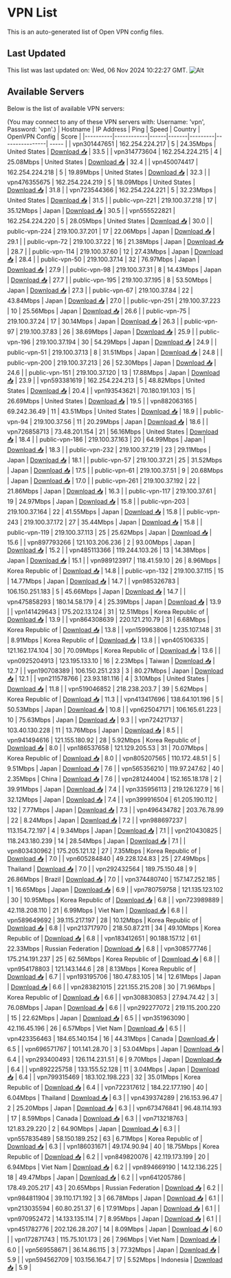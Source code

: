 # VPN List

This is an auto-generated list of Open VPN config files.

## Last Updated

This list was last updated on: Wed, 06 Nov 2024 10:22:27 GMT.
![Alt](https://repobeats.axiom.co/api/embed/186b98318ef1479477931607c1ad7d823f12451f.svg "Repobeats analytics image")

## Available Servers

Below is the list of available VPN servers:

(You may connect to any of these VPN servers with: Username: 'vpn', Password: 'vpn'.)
| Hostname | IP Address | Ping | Speed | Country | OpenVPN Config | Score |
|----------|------------|------|-------|---------|----------------| ----- |
| vpn301447651 | 162.254.224.217 | 5 | 24.35Mbps | United States | [Download 📥](./configs/server_0_US.ovpn) | 33.5 |
| vpn314773604 | 162.254.224.215 | 4 | 25.08Mbps | United States | [Download 📥](./configs/server_1_US.ovpn) | 32.4 |
| vpn450074417 | 162.254.224.218 | 5 | 19.89Mbps | United States | [Download 📥](./configs/server_2_US.ovpn) | 32.3 |
| vpn476355675 | 162.254.224.219 | 5 | 18.09Mbps | United States | [Download 📥](./configs/server_3_US.ovpn) | 31.8 |
| vpn723544366 | 162.254.224.221 | 5 | 32.23Mbps | United States | [Download 📥](./configs/server_4_US.ovpn) | 31.5 |
| public-vpn-221 | 219.100.37.218 | 17 | 35.12Mbps | Japan | [Download 📥](./configs/server_5_JP.ovpn) | 30.5 |
| vpn555522821 | 162.254.224.220 | 5 | 28.05Mbps | United States | [Download 📥](./configs/server_6_US.ovpn) | 30.0 |
| public-vpn-224 | 219.100.37.201 | 17 | 22.06Mbps | Japan | [Download 📥](./configs/server_7_JP.ovpn) | 29.1 |
| public-vpn-72 | 219.100.37.22 | 16 | 21.38Mbps | Japan | [Download 📥](./configs/server_8_JP.ovpn) | 28.7 |
| public-vpn-114 | 219.100.37.60 | 12 | 27.43Mbps | Japan | [Download 📥](./configs/server_9_JP.ovpn) | 28.4 |
| public-vpn-50 | 219.100.37.14 | 32 | 76.97Mbps | Japan | [Download 📥](./configs/server_10_JP.ovpn) | 27.9 |
| public-vpn-98 | 219.100.37.31 | 8 | 14.43Mbps | Japan | [Download 📥](./configs/server_11_JP.ovpn) | 27.7 |
| public-vpn-195 | 219.100.37.195 | 8 | 53.50Mbps | Japan | [Download 📥](./configs/server_12_JP.ovpn) | 27.3 |
| public-vpn-67 | 219.100.37.84 | 22 | 43.84Mbps | Japan | [Download 📥](./configs/server_13_JP.ovpn) | 27.0 |
| public-vpn-251 | 219.100.37.223 | 10 | 25.56Mbps | Japan | [Download 📥](./configs/server_14_JP.ovpn) | 26.6 |
| public-vpn-75 | 219.100.37.24 | 17 | 30.14Mbps | Japan | [Download 📥](./configs/server_15_JP.ovpn) | 26.3 |
| public-vpn-97 | 219.100.37.83 | 26 | 38.69Mbps | Japan | [Download 📥](./configs/server_16_JP.ovpn) | 25.9 |
| public-vpn-196 | 219.100.37.194 | 30 | 54.29Mbps | Japan | [Download 📥](./configs/server_17_JP.ovpn) | 24.9 |
| public-vpn-51 | 219.100.37.13 | 8 | 31.51Mbps | Japan | [Download 📥](./configs/server_18_JP.ovpn) | 24.8 |
| public-vpn-200 | 219.100.37.213 | 26 | 52.30Mbps | Japan | [Download 📥](./configs/server_19_JP.ovpn) | 24.6 |
| public-vpn-151 | 219.100.37.120 | 13 | 17.88Mbps | Japan | [Download 📥](./configs/server_20_JP.ovpn) | 23.9 |
| vpn593381619 | 162.254.224.213 | 5 | 48.82Mbps | United States | [Download 📥](./configs/server_21_US.ovpn) | 20.4 |
| vpn193543621 | 70.180.191.103 | 15 | 26.69Mbps | United States | [Download 📥](./configs/server_22_US.ovpn) | 19.5 |
| vpn882063165 | 69.242.36.49 | 11 | 43.51Mbps | United States | [Download 📥](./configs/server_23_US.ovpn) | 18.9 |
| public-vpn-94 | 219.100.37.56 | 11 | 20.29Mbps | Japan | [Download 📥](./configs/server_24_JP.ovpn) | 18.6 |
| vpn726858713 | 73.48.201.154 | 21 | 56.16Mbps | United States | [Download 📥](./configs/server_25_US.ovpn) | 18.4 |
| public-vpn-186 | 219.100.37.163 | 20 | 64.99Mbps | Japan | [Download 📥](./configs/server_26_JP.ovpn) | 18.3 |
| public-vpn-232 | 219.100.37.219 | 23 | 29.11Mbps | Japan | [Download 📥](./configs/server_27_JP.ovpn) | 18.1 |
| public-vpn-57 | 219.100.37.21 | 25 | 31.52Mbps | Japan | [Download 📥](./configs/server_28_JP.ovpn) | 17.5 |
| public-vpn-61 | 219.100.37.51 | 9 | 20.68Mbps | Japan | [Download 📥](./configs/server_29_JP.ovpn) | 17.0 |
| public-vpn-261 | 219.100.37.192 | 22 | 21.86Mbps | Japan | [Download 📥](./configs/server_30_JP.ovpn) | 16.3 |
| public-vpn-117 | 219.100.37.61 | 19 | 24.97Mbps | Japan | [Download 📥](./configs/server_31_JP.ovpn) | 15.8 |
| public-vpn-203 | 219.100.37.164 | 22 | 41.55Mbps | Japan | [Download 📥](./configs/server_32_JP.ovpn) | 15.8 |
| public-vpn-243 | 219.100.37.172 | 27 | 35.44Mbps | Japan | [Download 📥](./configs/server_33_JP.ovpn) | 15.8 |
| public-vpn-119 | 219.100.37.113 | 25 | 25.62Mbps | Japan | [Download 📥](./configs/server_34_JP.ovpn) | 15.6 |
| vpn897793266 | 121.103.206.236 | 2 | 93.00Mbps | Japan | [Download 📥](./configs/server_35_JP.ovpn) | 15.2 |
| vpn485113366 | 119.244.103.26 | 13 | 14.38Mbps | Japan | [Download 📥](./configs/server_36_JP.ovpn) | 15.1 |
| vpn989123917 | 118.41.59.10 | 26 | 8.96Mbps | Korea Republic of | [Download 📥](./configs/server_37_KR.ovpn) | 14.8 |
| public-vpn-132 | 219.100.37.115 | 15 | 14.77Mbps | Japan | [Download 📥](./configs/server_38_JP.ovpn) | 14.7 |
| vpn985326783 | 106.150.251.183 | 5 | 45.66Mbps | Japan | [Download 📥](./configs/server_39_JP.ovpn) | 14.7 |
| vpn475858293 | 180.14.58.179 | 4 | 25.39Mbps | Japan | [Download 📥](./configs/server_40_JP.ovpn) | 13.9 |
| vpn141429643 | 175.202.13.124 | 31 | 12.51Mbps | Korea Republic of | [Download 📥](./configs/server_41_KR.ovpn) | 13.9 |
| vpn864308639 | 220.121.210.79 | 31 | 6.68Mbps | Korea Republic of | [Download 📥](./configs/server_42_KR.ovpn) | 13.8 |
| vpn159963806 | 1.235.107.148 | 31 | 8.91Mbps | Korea Republic of | [Download 📥](./configs/server_43_KR.ovpn) | 13.8 |
| vpn405106335 | 121.162.174.104 | 30 | 70.09Mbps | Korea Republic of | [Download 📥](./configs/server_44_KR.ovpn) | 13.6 |
| vpn0925204913 | 123.195.133.10 | 16 | 2.23Mbps | Taiwan | [Download 📥](./configs/server_45_TW.ovpn) | 12.7 |
| vpn190708389 | 106.150.251.233 | 3 | 80.27Mbps | Japan | [Download 📥](./configs/server_46_JP.ovpn) | 12.1 |
| vpn211578766 | 23.93.181.116 | 4 | 3.10Mbps | United States | [Download 📥](./configs/server_47_US.ovpn) | 11.8 |
| vpn519046852 | 218.238.203.7 | 39 | 5.62Mbps | Korea Republic of | [Download 📥](./configs/server_48_KR.ovpn) | 11.3 |
| vpn413417696 | 138.64.101.196 | 5 | 50.53Mbps | Japan | [Download 📥](./configs/server_49_JP.ovpn) | 10.8 |
| vpn625047171 | 106.165.61.223 | 10 | 75.63Mbps | Japan | [Download 📥](./configs/server_50_JP.ovpn) | 9.3 |
| vpn724217137 | 103.40.130.228 | 11 | 13.76Mbps | Japan | [Download 📥](./configs/server_51_JP.ovpn) | 8.5 |
| vpn941494616 | 121.155.180.92 | 28 | 5.92Mbps | Korea Republic of | [Download 📥](./configs/server_52_KR.ovpn) | 8.0 |
| vpn186537658 | 121.129.205.53 | 31 | 70.07Mbps | Korea Republic of | [Download 📥](./configs/server_53_KR.ovpn) | 8.0 |
| vpn805207565 | 110.172.48.51 | 5 | 9.51Mbps | Japan | [Download 📥](./configs/server_54_JP.ovpn) | 7.6 |
| vpn565356210 | 119.97.247.62 | 40 | 2.35Mbps | China | [Download 📥](./configs/server_55_CN.ovpn) | 7.6 |
| vpn281244004 | 152.165.18.178 | 2 | 39.91Mbps | Japan | [Download 📥](./configs/server_56_JP.ovpn) | 7.4 |
| vpn335956113 | 219.126.127.9 | 16 | 32.12Mbps | Japan | [Download 📥](./configs/server_57_JP.ovpn) | 7.4 |
| vpn399916504 | 61.205.190.112 | 132 | 7.77Mbps | Japan | [Download 📥](./configs/server_58_JP.ovpn) | 7.3 |
| vpn496434782 | 203.76.78.99 | 22 | 8.24Mbps | Japan | [Download 📥](./configs/server_59_JP.ovpn) | 7.2 |
| vpn988697237 | 113.154.72.197 | 4 | 9.34Mbps | Japan | [Download 📥](./configs/server_60_JP.ovpn) | 7.1 |
| vpn210430825 | 118.243.180.239 | 14 | 28.54Mbps | Japan | [Download 📥](./configs/server_61_JP.ovpn) | 7.1 |
| vpn803430962 | 175.205.121.12 | 27 | 7.35Mbps | Korea Republic of | [Download 📥](./configs/server_62_KR.ovpn) | 7.0 |
| vpn605284840 | 49.228.124.83 | 25 | 27.49Mbps | Thailand | [Download 📥](./configs/server_63_TH.ovpn) | 7.0 |
| vpn292432564 | 189.75.150.48 | 9 | 26.86Mbps | Brazil | [Download 📥](./configs/server_64_BR.ovpn) | 7.0 |
| vpn374480740 | 157.147.252.185 | 1 | 16.65Mbps | Japan | [Download 📥](./configs/server_65_JP.ovpn) | 6.9 |
| vpn780759758 | 121.135.123.102 | 30 | 10.95Mbps | Korea Republic of | [Download 📥](./configs/server_66_KR.ovpn) | 6.8 |
| vpn723989889 | 42.118.208.110 | 21 | 6.99Mbps | Viet Nam | [Download 📥](./configs/server_67_VN.ovpn) | 6.8 |
| vpn589649692 | 39.115.217.197 | 28 | 10.12Mbps | Korea Republic of | [Download 📥](./configs/server_68_KR.ovpn) | 6.8 |
| vpn213717970 | 218.50.87.211 | 34 | 49.10Mbps | Korea Republic of | [Download 📥](./configs/server_69_KR.ovpn) | 6.8 |
| vpn183412651 | 90.188.157.12 | 61 | 22.33Mbps | Russian Federation | [Download 📥](./configs/server_70_RU.ovpn) | 6.8 |
| vpn308577746 | 175.214.191.237 | 25 | 62.56Mbps | Korea Republic of | [Download 📥](./configs/server_71_KR.ovpn) | 6.8 |
| vpn954178803 | 121.143.144.6 | 28 | 8.13Mbps | Korea Republic of | [Download 📥](./configs/server_72_KR.ovpn) | 6.7 |
| vpn193195706 | 180.47.83.105 | 14 | 12.61Mbps | Japan | [Download 📥](./configs/server_73_JP.ovpn) | 6.6 |
| vpn283821015 | 221.155.215.208 | 30 | 71.96Mbps | Korea Republic of | [Download 📥](./configs/server_74_KR.ovpn) | 6.6 |
| vpn308830853 | 27.94.74.42 | 3 | 76.08Mbps | Japan | [Download 📥](./configs/server_75_JP.ovpn) | 6.6 |
| vpn292277072 | 219.115.200.220 | 15 | 22.62Mbps | Japan | [Download 📥](./configs/server_76_JP.ovpn) | 6.5 |
| vpn351963090 | 42.116.45.196 | 26 | 6.57Mbps | Viet Nam | [Download 📥](./configs/server_77_VN.ovpn) | 6.5 |
| vpn423356463 | 184.65.140.154 | 16 | 44.31Mbps | Canada | [Download 📥](./configs/server_78_CA.ovpn) | 6.5 |
| vpn696571767 | 101.141.28.70 | 3 | 53.04Mbps | Japan | [Download 📥](./configs/server_79_JP.ovpn) | 6.4 |
| vpn293400493 | 126.114.231.51 | 6 | 9.70Mbps | Japan | [Download 📥](./configs/server_80_JP.ovpn) | 6.4 |
| vpn892225758 | 133.155.52.128 | 11 | 3.04Mbps | Japan | [Download 📥](./configs/server_81_JP.ovpn) | 6.4 |
| vpn799315469 | 183.102.198.223 | 32 | 35.01Mbps | Korea Republic of | [Download 📥](./configs/server_82_KR.ovpn) | 6.4 |
| vpn722317612 | 184.22.177.190 | 40 | 6.04Mbps | Thailand | [Download 📥](./configs/server_83_TH.ovpn) | 6.3 |
| vpn439374289 | 216.153.96.47 | 2 | 25.20Mbps | Japan | [Download 📥](./configs/server_84_JP.ovpn) | 6.3 |
| vpn673476841 | 96.48.114.193 | 17 | 8.59Mbps | Canada | [Download 📥](./configs/server_85_CA.ovpn) | 6.3 |
| vpn713218763 | 121.83.29.220 | 2 | 64.90Mbps | Japan | [Download 📥](./configs/server_86_JP.ovpn) | 6.3 |
| vpn557835489 | 58.150.189.252 | 63 | 6.71Mbps | Korea Republic of | [Download 📥](./configs/server_87_KR.ovpn) | 6.3 |
| vpn186031671 | 49.174.90.94 | 40 | 18.75Mbps | Korea Republic of | [Download 📥](./configs/server_88_KR.ovpn) | 6.2 |
| vpn849820076 | 42.119.173.199 | 20 | 6.94Mbps | Viet Nam | [Download 📥](./configs/server_89_VN.ovpn) | 6.2 |
| vpn894669190 | 14.12.136.225 | 18 | 49.47Mbps | Japan | [Download 📥](./configs/server_90_JP.ovpn) | 6.2 |
| vpn641205786 | 178.49.205.217 | 43 | 20.65Mbps | Russian Federation | [Download 📥](./configs/server_91_RU.ovpn) | 6.2 |
| vpn984811904 | 39.110.171.192 | 3 | 66.78Mbps | Japan | [Download 📥](./configs/server_92_JP.ovpn) | 6.1 |
| vpn213035594 | 60.80.251.37 | 6 | 17.91Mbps | Japan | [Download 📥](./configs/server_93_JP.ovpn) | 6.1 |
| vpn970952472 | 14.133.135.114 | 7 | 8.95Mbps | Japan | [Download 📥](./configs/server_94_JP.ovpn) | 6.1 |
| vpn451782776 | 202.126.28.207 | 14 | 8.09Mbps | Japan | [Download 📥](./configs/server_95_JP.ovpn) | 6.0 |
| vpn172871743 | 115.75.101.173 | 26 | 7.96Mbps | Viet Nam | [Download 📥](./configs/server_96_VN.ovpn) | 6.0 |
| vpn569558671 | 36.14.86.115 | 3 | 77.32Mbps | Japan | [Download 📥](./configs/server_97_JP.ovpn) | 5.9 |
| vpn594562709 | 103.156.164.7 | 17 | 5.52Mbps | Indonesia | [Download 📥](./configs/server_98_ID.ovpn) | 5.9 |
